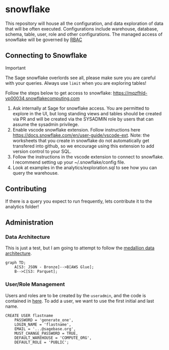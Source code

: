 # snowflake

This repository will house all the configuration, and data exploration of data that will be often executed.  Configurations include warehouse, database, schema, table, user, role and other configurations. The managed access of snowflake will be governed by [RBAC](https://medium.com/snowflake/managed-access-schema-framework-in-rbac-1b63341be418)

## Connecting to Snowflake

> [!IMPORTANT]
> The Sage snowflake overlords see all, please make sure you are careful with your queries.  Always use `limit` when you are exploring tables!

Follow the steps below to get access to snowflake: https://mqzfhld-vp00034.snowflakecomputing.com

1. Ask internally at Sage for snowflake access.  You are permitted to explore in the UI, but long standing views and tables should be created via PR and will be created via the SYSADMIN role by users that can assume the sysadmin privilege.
1. Enable vscode snowflake extension. Follow instructions here https://docs.snowflake.com/en/user-guide/vscode-ext.  Note: the worksheets that you create in snowflake do not automatically get transfered into github, so we encourage using this extension to add version control to your SQL.
1. Follow the instructions in the vscode extension to connect to snowflake.  I recommend setting up your ~/.snowflake/config file.
1. Look at examples in the analytics/exploration.sql to see how you can query the warehouse.

## Contributing

If there is a query you expect to run frequently, lets contribute it to the analytics folder!


## Administration

### Data Architecture
This is just a test, but I am going to attempt to follow the [medallion data architecture](https://www.databricks.com/glossary/medallion-architecture). 

```mermaid
graph TD;
    A[S3: JSON - Bronze]-->B[AWS Glue];
    B-->C[S3: Parquet];
```

### User/Role Management
Users and roles are to be created by the `useradmin`, and the code is contained in [here](admin/user_setup.sql).  To add a user, we want to use the first initial and last name.

```
CREATE USER flastname
    PASSWORD = 'generate_one',
    LOGIN_NAME = 'flastname',
    EMAIL = '...@sagebase.org',
    MUST_CHANGE_PASSWORD = TRUE,
    DEFAULT_WAREHOUSE = 'COMPUTE_ORG',
    DEFAULT_ROLE = 'PUBLIC';
```

